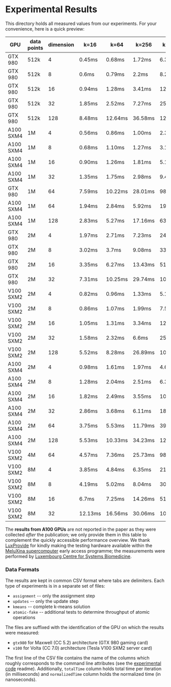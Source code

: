 # Experimental Results

This directory holds all measured values from our experiments. For your convenience, here is a quick preview:

| GPU | data points | dimension | k=16 | k=64 | k=256 | k=1024 | k=4096 |
| --- | --- | --- | --- | --- | --- | --- | --- |
| GTX 980 | 512k | 4 | 0.45ms | 0.68ms | 1.72ms | 6.36ms | 24.98ms |
| GTX 980 | 512k | 8 | 0.6ms | 0.79ms | 2.2ms | 8.28ms | 32.75ms |
| GTX 980 | 512k | 16 | 0.94ms | 1.28ms | 3.41ms | 12.89ms | 50.41ms |
| GTX 980 | 512k | 32 | 1.85ms | 2.52ms | 7.27ms | 25.55ms | 99.47ms |
| GTX 980 | 512k | 128 | 8.48ms | 12.64ms | 36.58ms | 127.53ms | 498.63ms |
| A100 SXM4 | 1M | 4 | 0.56ms | 0.86ms | 1.00ms | 2.33ms | 8.69ms |
| A100 SXM4 | 1M | 8 | 0.68ms | 1.10ms | 1.27ms | 3.18ms | 12.12ms |
| A100 SXM4 | 1M | 16 | 0.90ms | 1.26ms | 1.81ms | 5.18ms | 19.94ms |
| A100 SXM4 | 1M | 32 | 1.35ms | 1.75ms | 2.98ms | 9.42ms | 35.91ms |
| GTX 980 | 1M | 64 | 7.59ms | 10.22ms | 28.01ms | 98.31ms | 380.5ms |
| A100 SXM4 | 1M | 64 | 1.94ms | 2.84ms | 5.92ms | 19.96ms | 74.85ms |
| A100 SXM4 | 1M | 128 | 2.83ms | 5.27ms | 17.16ms | 63.34ms | 246.90ms |
| GTX 980 | 2M | 4 | 1.97ms | 2.71ms | 7.23ms | 24.95ms | 98.96ms |
| GTX 980 | 2M | 8 | 3.02ms | 3.7ms | 9.08ms | 33.01ms | 130ms |
| GTX 980 | 2M | 16 | 3.35ms | 6.27ms | 13.43ms | 51.89ms | 201.77ms |
| GTX 980 | 2M | 32 | 7.31ms | 10.25ms | 29.74ms | 104.48ms | 398.59ms |
| V100 SXM2 | 2M | 4 | 0.82ms | 0.96ms | 1.33ms | 5.11ms | 20.09ms |
| V100 SXM2 | 2M | 8 | 0.86ms | 1.07ms | 1.99ms | 7.59ms | 30.06ms |
| V100 SXM2 | 2M | 16 | 1.05ms | 1.31ms | 3.34ms | 12.96ms | 50.8ms |
| V100 SXM2 | 2M | 32 | 1.58ms | 2.32ms | 6.6ms | 25.45ms | 98.87ms |
| V100 SXM2 | 2M | 128 | 5.52ms | 8.28ms | 26.89ms | 100.16ms | 382.98ms |
| A100 SXM4 | 2M | 4 | 0.98ms | 1.61ms | 1.97ms | 4.61ms | 17.22ms |
| A100 SXM4 | 2M | 8 | 1.28ms | 2.04ms | 2.51ms | 6.30ms | 24.07ms |
| A100 SXM4 | 2M | 16 | 1.82ms | 2.49ms | 3.55ms | 10.23ms | 39.57ms |
| A100 SXM4 | 2M | 32 | 2.86ms | 3.68ms | 6.11ms | 18.83ms | 71.62ms |
| A100 SXM4 | 2M | 64 | 3.75ms | 5.53ms | 11.79ms | 39.36ms | 148.53ms |
| A100 SXM4 | 2M | 128 | 5.53ms | 10.33ms | 34.23ms | 126.04ms | 493.19ms |
| V100 SXM2 | 4M | 64 | 4.57ms | 7.36ms | 25.73ms | 98.19ms | 380.61ms |
| V100 SXM2 | 8M | 4 | 3.85ms | 4.84ms | 6.35ms | 21.14ms | 83.51ms |
| V100 SXM2 | 8M | 8 | 4.19ms | 5.02ms | 8.04ms | 30.63ms | 121.39ms |
| V100 SXM2 | 8M | 16 | 6.7ms | 7.25ms | 14.26ms | 51.95ms | 207.12ms |
| V100 SXM2 | 8M | 32 | 12.13ms | 16.56ms | 30.06ms | 102.86ms | 396.29ms |

The **results from A100 GPUs** are not reported in the paper as they were
collected _after_ the publication; we only provide them in this table to
complement the quickly accessible performance overview. We thank
[LuxProvide](https://luxprovide.lu/)
for kindly making the testing hardware available within the
[MeluXina supercomputer](https://docs.lxp.lu/system/overview/)
early access programme; the measurements were performed by
[Luxembourg Centre for Systems Biomedicine](https://wwwen.uni.lu/lcsb).

### Data Formats

The results are kept in common CSV format where tabs are delimiters. Each type of experiments is in a separate set of files:

* `assignment` -- only the assignment step
* `updates` -- only the update step
* `kmeans` -- complete k-means solution
* `atomic-fake` -- additional tests to determine throughput of atomic operations

The files are suffixed with the identification of the GPU on which the results were measured:

* `gtx980` for Maxwell (CC 5.2) architecture (GTX 980 gaming card)
* `v100` for Volta (CC 7.0) architecture (Tesla V100 SXM2 server card) 

The first line of the CSV file contains the name of the columns which roughly corresponds to the command line attributes (see the [experimental code](../experimental) readme). Additionally, `totalTime` column holds total time per iteration (in milliseconds) and `normalizedTime` column holds the normalized time (in nanoseconds).
